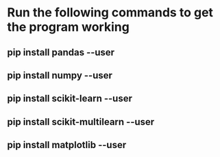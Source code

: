 # Run the following commands to get the program working

## pip install pandas --user
## pip install numpy --user
## pip install scikit-learn --user
## pip install scikit-multilearn --user
## pip install matplotlib --user